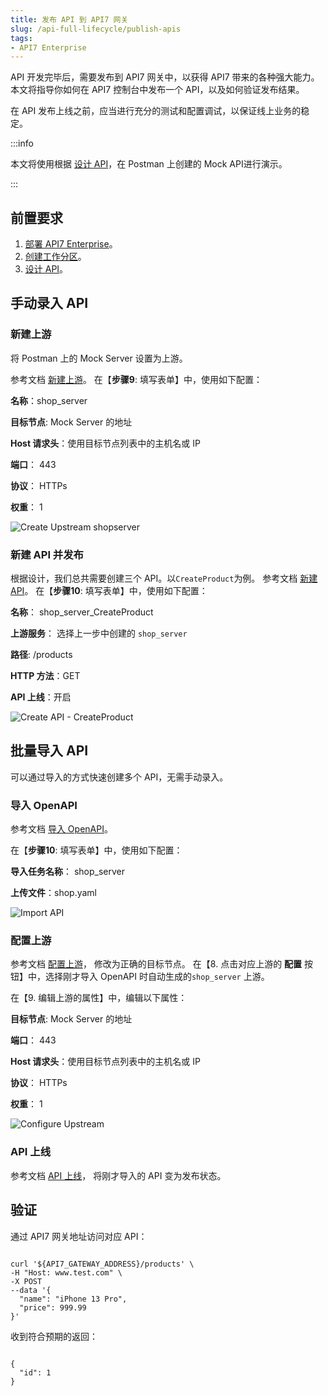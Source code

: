 ```yaml
---
title: 发布 API 到 API7 网关
slug: /api-full-lifecycle/publish-apis
tags:
- API7 Enterprise
---
```


API 开发完毕后，需要发布到 API7 网关中，以获得 API7 带来的各种强大能力。本文将指导你如何在 API7 控制台中发布一个 API，以及如何验证发布结果。

在 API 发布上线之前，应当进行充分的测试和配置调试，以保证线上业务的稳定。

:::info

本文将使用根据 [设计 API](https://docs.apiseven.com/enterprise/api-full-lifecycle/design-apis)，在 Postman 上创建的 Mock API进行演示。

:::

## 前置要求

1. [部署 API7 Enterprise](https://docs.apiseven.com/enterprise/installation/docker)。
2. [创建工作分区](https://docs.apiseven.com/enterprise/user-manual/cluster/workspace#create-workspace)。
3. [设计 API](https://docs.apiseven.com/enterprise/api-full-lifecycle/design-apis)。

## 手动录入 API

### 新建上游

将 Postman 上的 Mock Server 设置为上游。

参考文档 [新建上游](https://docs.apiseven.com/enterprise/user-manual/cluster/upstream#%E6%96%B0%E5%BB%BA%E4%B8%8A%E6%B8%B8)。
在【**步骤9**: 填写表单】中，使用如下配置：

**名称**：shop_server

**目标节点**: Mock Server 的地址

**Host 请求头**：使用目标节点列表中的主机名或 IP

**端口**： 443

**协议**： HTTPs

**权重**： 1

![Create Upstream shopserver](https://static.apiseven.com/uploads/2023/05/21/dGEOu1vU_createshopserver.png)

### 新建 API 并发布

根据设计，我们总共需要创建三个 API。以`CreateProduct`为例。
参考文档 [新建 API](https://docs.apiseven.com/enterprise/user-manual/cluster/api#%E6%96%B0%E5%BB%BA-api)。
在【**步骤10**: 填写表单】中，使用如下配置：

**名称**： shop_server_CreateProduct

**上游服务**： 选择上一步中创建的 `shop_server`

**路径**:  /products

**HTTP 方法**：GET

**API 上线**：开启

![Create API - CreateProduct](https://static.apiseven.com/uploads/2023/05/16/ItYstSl6_createapi-createproduct.png)

## 批量导入 API 

可以通过导入的方式快速创建多个 API，无需手动录入。

### 导入 OpenAPI

参考文档 [导入 OpenAPI](https://docs.apiseven.com/enterprise/user-manual/cluster/api#%E6%96%B0%E5%BB%BA-api)。

在【**步骤10**: 填写表单】中，使用如下配置：

**导入任务名称**： shop_server

**上传文件**：shop.yaml

![Import API](https://static.apiseven.com/uploads/2023/05/21/8TSqA4BE_importapi.png)


### 配置上游

参考文档 [配置上游](https://docs.apiseven.com/enterprise/user-manual/cluster/upstream#%E9%85%8D%E7%BD%AE%E4%B8%8A%E6%B8%B8)， 修改为正确的目标节点。
在【8. 点击对应上游的 **配置** 按钮】中，选择刚才导入 OpenAPI 时自动生成的`shop_server` 上游。

在【9. 编辑上游的属性】中，编辑以下属性：

**目标节点**: Mock Server 的地址

**端口**： 443

**Host 请求头**：使用目标节点列表中的主机名或 IP

**协议**： HTTPs

**权重**： 1

![Configure Upstream](https://static.apiseven.com/uploads/2023/05/21/3XnULFjr_configshopserver.png)

### API 上线

参考文档 [API 上线](https://docs.apiseven.com/enterprise/user-manual/cluster/upstream#%E9%85%8D%E7%BD%AE%E4%B8%8A%E6%B8%B8)， 将刚才导入的 API 变为发布状态。

## 验证

通过 API7 网关地址访问对应 API：

```shell

curl '${API7_GATEWAY_ADDRESS}/products' \
-H "Host: www.test.com" \
-X POST
--data '{
  "name": "iPhone 13 Pro",
  "price": 999.99
}'

```

收到符合预期的返回：

```shell

{
  "id": 1
}

```
